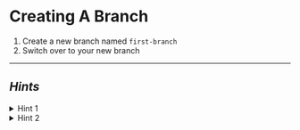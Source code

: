 # Creating A Branch

1. Create a new branch named `first-branch`
2. Switch over to your new branch

---------

## ***Hints***

<details>
    <summary>Hint 1</summary>
    <blockquote>
    <details>
        <summary>Command Line</summary>

Branches are created using `git branch [branch name]`
    </details>
    <details>
        <summary>VSCode</summary>

You can create a branch using the `Create Branch...` button in the
`More Actions...` menu:

![Create Branch](../resources/VSCode/create_branch.png)
    </details>
    <details>
        <summary>GitHub Desktop</summary>

Branches are created using the branch dropdown's `New branch`:

![Branch Dropdown](../resources/GitHubDesktop/new_branch_button.png)
   </details>
   </blockquote>
</details>

<details>
    <summary>Hint 2</summary>
    <blockquote>
    <details>
        <summary>Command Line</summary>

Branches can be checked out with `git checkout [branch name]`

**Extra Hint:** Branches can be created and checked out at once with
`git checkout -b [branch name]`
    </details>
    <details>
        <summary>VSCode</summary>

You can switch branches using the `Checkout to...` button:

![Checkout Branch](../resources/VSCode/checkout.png)
    </details>
    <details>
        <summary>GitHub Desktop</summary>

To checkout a branch, use the branch dropdown:
![Branch Dropdown](../resources/GitHubDesktop/branch_dropdown.png)
    </details>
    </blockquote>
</details>
